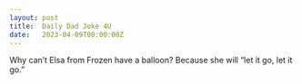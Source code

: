 ```yaml
---
layout: post
title:  Daily Dad Joke 4U
date:   2023-04-09T00:00:00Z
---
```

Why can’t Elsa from Frozen have a balloon? Because she will “let it go, let it go.”
